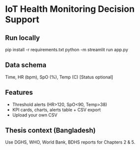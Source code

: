﻿# IoT Health Monitoring  Decision Support

## Run locally
pip install -r requirements.txt
python -m streamlit run app.py

## Data schema
Time, HR (bpm), SpO (%), Temp (C) [Status optional]

## Features
- Threshold alerts (HR>120, SpO<90, Temp>38)
- KPI cards, charts, alerts table + CSV export
- Upload your own CSV

## Thesis context (Bangladesh)
Use DGHS, WHO, World Bank, BDHS reports for Chapters 2 & 5.

